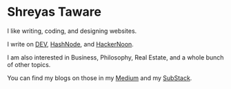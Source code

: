 # Shreyas Taware

I like writing, coding, and designing websites.

I write on [DEV](https://dev.to/shreyastaware), [HashNode](https://shreyastaware.hashnode.dev/), and [HackerNoon](https://hackernoon.com/u/shreyastaware).

I am also interested in Business, Philosophy, Real Estate, and a whole bunch of other topics.

You can find my blogs on those in my [Medium](https://medium.com/@shreyastaware) and my [SubStack](https://shreyastaware.substack.com/).

